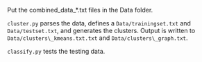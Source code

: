 Put the combined\_data\_\*.txt files in the Data folder.

`cluster.py` parses the data, defines a `Data/trainingset.txt` and `Data/testset.txt`, and generates the clusters. Output is written to `Data/clusters\_kmeans.txt.txt` and `Data/clusters\_graph.txt`.

`classify.py` tests the testing data.
